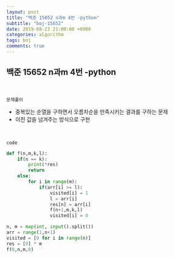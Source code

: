 ```yaml
---
layout: post
title: "백준 15652 n과m 4번 -python"
subtitle: "boj-15652"
date: 2019-08-23 21:00:00 +0900
categories: algorithm
tags: boj
comments: true
---
```


## 백준 15652 n과m 4번 -python

<br>

`문제풀이`

- 중복있는 순열을 구하면서 오름차순을 만족시키는 결과를 구하는 문제
- 이전 값을 넘겨주는 방식으로 구현

<br>

`code`

```python
def f(n,m,k,l):
    if(n == k):
        print(*res)
        return
    else:
        for i in range(m):
            if(arr[i] >= l):
                visited[i] = 1
                l = arr[i]
                res[n] = arr[i]
                f(n+1,m,k,l)
                visited[i] = 0

n, m = map(int, input().split())
arr = range(1,n+1)
visited = [0 for i in range(n)]
res = [0] * m
f(0,n,m,0)
```

